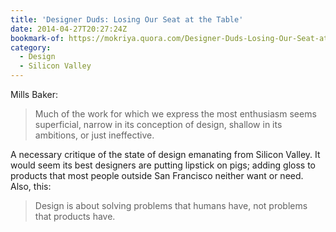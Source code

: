```yaml
---
title: 'Designer Duds: Losing Our Seat at the Table'
date: 2014-04-27T20:27:24Z
bookmark-of: https://mokriya.quora.com/Designer-Duds-Losing-Our-Seat-at-the-Table
category:
  - Design
  - Silicon Valley
---
```

Mills Baker:

> Much of the work for which we express the most enthusiasm seems superficial, narrow in its conception of design, shallow in its ambitions, or just ineffective.

A necessary critique of the state of design emanating from Silicon Valley. It would seem its best designers are putting lipstick on pigs; adding gloss to products that most people outside San Francisco neither want or need. Also, this:

> Design is about solving problems that humans have, not problems that products have.
